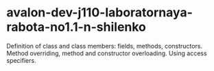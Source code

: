 # avalon-dev-j110-laboratornaya-rabota-no1.1-n-shilenko
Definition of class and class members: fields, methods, constructors. Method overriding, method and constructor overloading. Using access specifiers.
